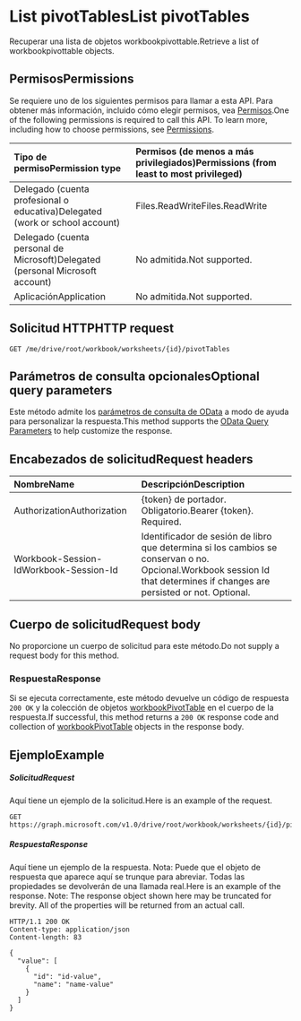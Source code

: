# <a name="list-pivottables"></a><span data-ttu-id="edbf9-101">List pivotTables</span><span class="sxs-lookup"><span data-stu-id="edbf9-101">List pivotTables</span></span>

<span data-ttu-id="edbf9-102">Recuperar una lista de objetos workbookpivottable.</span><span class="sxs-lookup"><span data-stu-id="edbf9-102">Retrieve a list of workbookpivottable objects.</span></span>

## <a name="permissions"></a><span data-ttu-id="edbf9-103">Permisos</span><span class="sxs-lookup"><span data-stu-id="edbf9-103">Permissions</span></span>
<span data-ttu-id="edbf9-p101">Se requiere uno de los siguientes permisos para llamar a esta API. Para obtener más información, incluido cómo elegir permisos, vea [Permisos](../../../concepts/permissions_reference.md).</span><span class="sxs-lookup"><span data-stu-id="edbf9-p101">One of the following permissions is required to call this API. To learn more, including how to choose permissions, see [Permissions](../../../concepts/permissions_reference.md).</span></span>


|<span data-ttu-id="edbf9-106">Tipo de permiso</span><span class="sxs-lookup"><span data-stu-id="edbf9-106">Permission type</span></span>      | <span data-ttu-id="edbf9-107">Permisos (de menos a más privilegiados)</span><span class="sxs-lookup"><span data-stu-id="edbf9-107">Permissions (from least to most privileged)</span></span>              |
|:--------------------|:---------------------------------------------------------|
|<span data-ttu-id="edbf9-108">Delegado (cuenta profesional o educativa)</span><span class="sxs-lookup"><span data-stu-id="edbf9-108">Delegated (work or school account)</span></span> | <span data-ttu-id="edbf9-109">Files.ReadWrite</span><span class="sxs-lookup"><span data-stu-id="edbf9-109">Files.ReadWrite</span></span>    |
|<span data-ttu-id="edbf9-110">Delegado (cuenta personal de Microsoft)</span><span class="sxs-lookup"><span data-stu-id="edbf9-110">Delegated (personal Microsoft account)</span></span> | <span data-ttu-id="edbf9-111">No admitida.</span><span class="sxs-lookup"><span data-stu-id="edbf9-111">Not supported.</span></span>    |
|<span data-ttu-id="edbf9-112">Aplicación</span><span class="sxs-lookup"><span data-stu-id="edbf9-112">Application</span></span> | <span data-ttu-id="edbf9-113">No admitida.</span><span class="sxs-lookup"><span data-stu-id="edbf9-113">Not supported.</span></span> |

## <a name="http-request"></a><span data-ttu-id="edbf9-114">Solicitud HTTP</span><span class="sxs-lookup"><span data-stu-id="edbf9-114">HTTP request</span></span>
<!-- { "blockType": "ignored" } -->
```http
GET /me/drive/root/workbook/worksheets/{id}/pivotTables
```
## <a name="optional-query-parameters"></a><span data-ttu-id="edbf9-115">Parámetros de consulta opcionales</span><span class="sxs-lookup"><span data-stu-id="edbf9-115">Optional query parameters</span></span>
<span data-ttu-id="edbf9-116">Este método admite los [parámetros de consulta de OData](http://developer.microsoft.com/en-us/graph/docs/overview/query_parameters) a modo de ayuda para personalizar la respuesta.</span><span class="sxs-lookup"><span data-stu-id="edbf9-116">This method supports the [OData Query Parameters](http://developer.microsoft.com/en-us/graph/docs/overview/query_parameters) to help customize the response.</span></span>

## <a name="request-headers"></a><span data-ttu-id="edbf9-117">Encabezados de solicitud</span><span class="sxs-lookup"><span data-stu-id="edbf9-117">Request headers</span></span>
| <span data-ttu-id="edbf9-118">Nombre</span><span class="sxs-lookup"><span data-stu-id="edbf9-118">Name</span></span>      |<span data-ttu-id="edbf9-119">Descripción</span><span class="sxs-lookup"><span data-stu-id="edbf9-119">Description</span></span>|
|:----------|:----------|
| <span data-ttu-id="edbf9-120">Authorization</span><span class="sxs-lookup"><span data-stu-id="edbf9-120">Authorization</span></span>  | <span data-ttu-id="edbf9-p102">{token} de portador. Obligatorio.</span><span class="sxs-lookup"><span data-stu-id="edbf9-p102">Bearer {token}. Required.</span></span> |
| <span data-ttu-id="edbf9-123">Workbook-Session-Id</span><span class="sxs-lookup"><span data-stu-id="edbf9-123">Workbook-Session-Id</span></span>  | <span data-ttu-id="edbf9-p103">Identificador de sesión de libro que determina si los cambios se conservan o no. Opcional.</span><span class="sxs-lookup"><span data-stu-id="edbf9-p103">Workbook session Id that determines if changes are persisted or not. Optional.</span></span>|

## <a name="request-body"></a><span data-ttu-id="edbf9-126">Cuerpo de solicitud</span><span class="sxs-lookup"><span data-stu-id="edbf9-126">Request body</span></span>
<span data-ttu-id="edbf9-127">No proporcione un cuerpo de solicitud para este método.</span><span class="sxs-lookup"><span data-stu-id="edbf9-127">Do not supply a request body for this method.</span></span>
### <a name="response"></a><span data-ttu-id="edbf9-128">Respuesta</span><span class="sxs-lookup"><span data-stu-id="edbf9-128">Response</span></span>
<span data-ttu-id="edbf9-129">Si se ejecuta correctamente, este método devuelve un código de respuesta `200 OK` y la colección de objetos [workbookPivotTable](../resources/workbookpivottable.md) en el cuerpo de la respuesta.</span><span class="sxs-lookup"><span data-stu-id="edbf9-129">If successful, this method returns a `200 OK` response code and collection of [workbookPivotTable](../resources/workbookpivottable.md) objects in the response body.</span></span>
## <a name="example"></a><span data-ttu-id="edbf9-130">Ejemplo</span><span class="sxs-lookup"><span data-stu-id="edbf9-130">Example</span></span>
##### <a name="request"></a><span data-ttu-id="edbf9-131">Solicitud</span><span class="sxs-lookup"><span data-stu-id="edbf9-131">Request</span></span>
<span data-ttu-id="edbf9-132">Aquí tiene un ejemplo de la solicitud.</span><span class="sxs-lookup"><span data-stu-id="edbf9-132">Here is an example of the request.</span></span>
<!-- {
  "blockType": "request",
  "name": "get_pivottables"
}-->
```http
GET https://graph.microsoft.com/v1.0/drive/root/workbook/worksheets/{id}/pivotTables
```
##### <a name="response"></a><span data-ttu-id="edbf9-133">Respuesta</span><span class="sxs-lookup"><span data-stu-id="edbf9-133">Response</span></span>
<span data-ttu-id="edbf9-p104">Aquí tiene un ejemplo de la respuesta. Nota: Puede que el objeto de respuesta que aparece aquí se trunque para abreviar. Todas las propiedades se devolverán de una llamada real.</span><span class="sxs-lookup"><span data-stu-id="edbf9-p104">Here is an example of the response. Note: The response object shown here may be truncated for brevity. All of the properties will be returned from an actual call.</span></span>
<!-- {
  "blockType": "response",
  "truncated": true,
  "@odata.type": "microsoft.graph.workbookPivotTable",
  "isCollection": true
} -->
```http
HTTP/1.1 200 OK
Content-type: application/json
Content-length: 83

{
  "value": [
    {
      "id": "id-value",
      "name": "name-value"
    }
  ]
}
```
